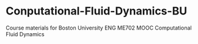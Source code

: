 # Conputational-Fluid-Dynamics-BU
Course materials for Boston University ENG ME702 MOOC Computational Fluid Dynamics
